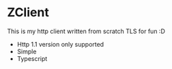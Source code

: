 # ZClient

This is my http client written from scratch TLS for fun :D

- Http 1.1 version only supported
- Simple
- Typescript
